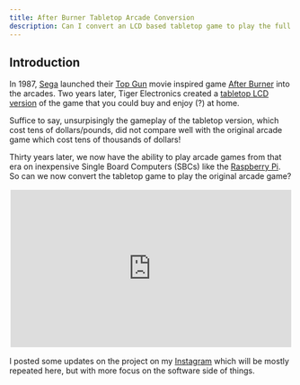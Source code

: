 ```yaml
---
title: After Burner Tabletop Arcade Conversion
description: Can I convert an LCD based tabletop game to play the full Sega arcade original game?
---
```


## Introduction

In 1987, [Sega](https://www.sega.com) launched their
[Top Gun](https://www.imdb.com/title/tt0092099/) movie inspired game
[After Burner](https://en.wikipedia.org/wiki/After_Burner) into the arcades.
Two years later, Tiger Electronics created a
[tabletop LCD version](https://www.handheldmuseum.com/Tiger/Afterburner.htm)
of the game that you could buy and enjoy (?) at home.

Suffice to say, unsurpisingly the gameplay of the tabletop version, which cost tens of dollars/pounds,
did not compare well with the original arcade game which cost tens of thousands of dollars!

Thirty years later, we now have the ability to play arcade games from that era on
inexpensive Single Board Computers (SBCs) like the
[Raspberry Pi](https://www.raspberrypi.com/products/).
So can we now convert the tabletop game to play the original arcade game?

<div style="position: relative; padding-bottom: 56.19%; clip-path: inset(2px 2px)">
<iframe style="border: 1; top: 0; left: 0; width: 100%; height: 100%; position: absolute;"
 src="https://www.youtube.com/embed/SRIOK9wJTZA" 
 title="After Burner Tabletop Conversion" 
 frameborder="0" 
 allow="accelerometer; autoplay; clipboard-write; encrypted-media; gyroscope; picture-in-picture" 
 allowfullscreen></iframe>
</div>

I posted some updates on the project on my [Instagram](https://www.instagram.com/neilsnonsense/)
which will be mostly repeated here, but with more focus on the software side of things.